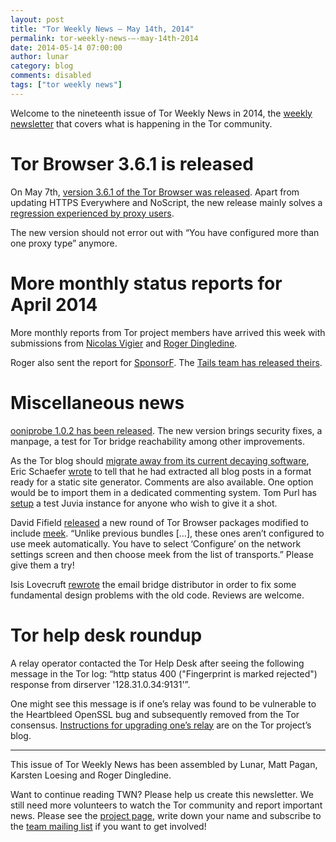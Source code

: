 ```yaml
---
layout: post
title: "Tor Weekly News — May 14th, 2014"
permalink: tor-weekly-news-—-may-14th-2014
date: 2014-05-14 07:00:00
author: lunar
category: blog
comments: disabled
tags: ["tor weekly news"]
---
```


Welcome to the nineteenth issue of Tor Weekly News in 2014, the [weekly newsletter](https://lists.torproject.org/cgi-bin/mailman/listinfo/tor-news) that covers what is happening in the Tor community.

Tor Browser 3.6.1 is released
=============================

On May 7th, [version 3.6.1 of the Tor Browser was released](https://blog.torproject.org/blog/tor-browser-361-released). Apart from updating HTTPS Everywhere and NoScript, the new release mainly solves a [regression experienced by proxy users](https://trac.torproject.org/projects/tor/ticket/11658).

The new version should not error out with “You have configured more than one proxy type” anymore.

More monthly status reports for April 2014
==========================================

More monthly reports from Tor project members have arrived this week with submissions from [Nicolas Vigier](https://lists.torproject.org/pipermail/tor-reports/2014-May/000531.html) and [Roger Dingledine](https://lists.torproject.org/pipermail/tor-reports/2014-May/000533.html).

Roger also sent the report for [SponsorF](https://lists.torproject.org/pipermail/tor-reports/2014-May/000532.html). The [Tails team has released theirs](https://tails.boum.org/news/report_2014_04/).

Miscellaneous news
==================

[ooniprobe 1.0.2 has been released](https://lists.torproject.org/pipermail/ooni-dev/2014-May/000114.html). The new version brings security fixes, a manpage, a test for Tor bridge reachability among other improvements.

As the Tor blog should [migrate away from its current decaying software](https://bugs.torproject.org/10022), Eric Schaefer [wrote](https://lists.torproject.org/pipermail/www-team/2014-May/000316.html) to tell that he had extracted all blog posts in a format ready for a static site generator. Comments are also available. One option would be to import them in a dedicated commenting system. Tom Purl has [setup](https://lists.torproject.org/pipermail/www-team/2014-May/000318.html) a test Juvia instance for anyone who wish to give it a shot.

David Fifield [released](https://lists.torproject.org/pipermail/tor-qa/2014-May/000410.html) a new round of Tor Browser packages modified to include [meek](https://trac.torproject.org/projects/tor/wiki/doc/meek). “Unlike previous bundles […], these ones aren’t configured to use meek automatically. You have to select ‘Configure’ on the network settings screen and then choose meek from the list of transports.” Please give them a try!

Isis Lovecruft [rewrote](https://lists.torproject.org/pipermail/tor-dev/2014-May/006856.html) the email bridge distributor in order to fix some fundamental design problems with the old code. Reviews are welcome.

Tor help desk roundup
=====================

A relay operator contacted the Tor Help Desk after seeing the following message in the Tor log: “http status 400 ("Fingerprint is marked rejected") response from dirserver '128.31.0.34:9131'”.

One might see this message is if one’s relay was found to be vulnerable to the Heartbleed OpenSSL bug and subsequently removed from the Tor consensus. [Instructions for upgrading one’s relay](https://blog.torproject.org/blog/openssl-bug-cve-2014-0160) are on the Tor project’s blog.

* * * * *

This issue of Tor Weekly News has been assembled by Lunar, Matt Pagan, Karsten Loesing and Roger Dingledine.

Want to continue reading TWN? Please help us create this newsletter. We still need more volunteers to watch the Tor community and report important news. Please see the [project page](https://trac.torproject.org/projects/tor/wiki/TorWeeklyNews), write down your name and subscribe to the [team mailing list](https://lists.torproject.org/cgi-bin/mailman/listinfo/news-team) if you want to get involved!
